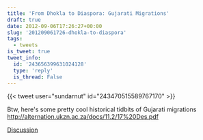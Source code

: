```yaml
---
title: 'From Dhokla to Diaspora: Gujarati Migrations'
draft: true
date: 2012-09-06T17:26:27+00:00
slug: '201209061726-dhokla-to-diaspora'
tags:
  - tweets
is_tweet: true
tweet_info:
  id: '243656399631024128'
  type: 'reply'
  is_thread: False
---
```




{{< tweet user="sundarnut" id="243470515589767170" >}}

Btw, here's some pretty cool historical tidbits of Gujarati migrations <http://alternation.ukzn.ac.za/docs/11.2/17%20Des.pdf>

[Discussion](https://x.com/sytelus/status/243656399631024128)
